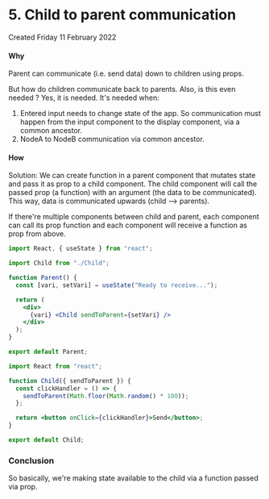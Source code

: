 # 5. Child to parent communication
Created Friday 11 February 2022

#### Why
Parent can communicate (i.e. send data) down to children using props. 

But how do children communicate back to parents. Also, is this even needed ? Yes, it is needed. It's needed when:
1. Entered input needs to change state of the app. So communication must happen from the input component to the display component, via a common ancestor.
2. NodeA to NodeB communication via common ancestor.

#### How
Solution: We can create function in a parent component that mutates state and pass it as prop to a child component. The child component will call the passed prop (a function) with an argument (the data to be communicated). This way, data is communicated upwards (child --> parents).

If there're multiple components between child and parent, each component can call its prop function and each component will receive a function as prop from above.
```jsx
import React, { useState } from "react";

import Child from "./Child";

function Parent() {
  const [vari, setVari] = useState("Ready to receive...");

  return (
    <div>
      {vari} <Child sendToParent={setVari} />
    </div>
  );
}

export default Parent;
```
```jsx
import React from "react";

function Child({ sendToParent }) {
  const clickHandler = () => {
    sendToParent(Math.floor(Math.random() * 100));
  };

  return <button onClick={clickHandler}>Send</button>;
}

export default Child;
```

### Conclusion
So basically, we're making state available to the child via a function passed via prop.